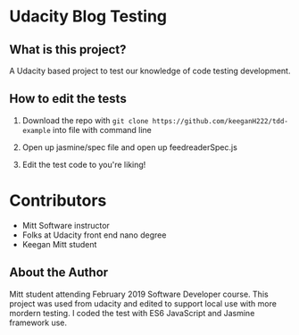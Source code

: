 # Udacity Blog Testing

## What is this project?

A Udacity based project to test our knowledge of code testing development.

## How to edit the tests

1. Download the repo with ```git clone https://github.com/keeganH222/tdd-example``` into file with command line

1. Open up jasmine/spec file and open up feedreaderSpec.js

1. Edit the test code to you're liking!


# Contributors

* Mitt Software instructor 
* Folks at Udacity front end nano degree
* Keegan Mitt student

## About the Author

Mitt student attending February 2019 Software Developer course. This project was used from udacity and edited to support local use with more mordern testing. I coded the test with ES6 JavaScript and Jasmine framework use.
